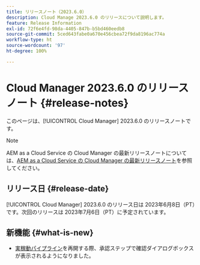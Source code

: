 ```yaml
---
title: リリースノート（2023.6.0）
description: Cloud Manage 2023.6.0 のリリースについて説明します。
feature: Release Information
exl-id: 72f6e4fd-98da-4405-847b-b5bd460eedb8
source-git-commit: 5ced643fabe0a670e456cbea72f9da8196ac774a
workflow-type: ht
source-wordcount: '97'
ht-degree: 100%

---
```


# Cloud Manager 2023.6.0 のリリースノート {#release-notes}

このページは、[!UICONTROL Cloud Manager] 2023.6.0 のリリースノートです。

>[!NOTE]
>
>AEM as a Cloud Service の Cloud Manager の最新リリースノートについては、[AEM as a Cloud Service の Cloud Manager の最新リリースノート](https://experienceleague.adobe.com/ja/docs/experience-manager-cloud-service/content/release-notes/cloud-manager/current)を参照してください。

## リリース日 {#release-date}

[!UICONTROL Cloud Manager] 2023.6.0 のリリース日は 2023年6月8日（PT）です。次回のリリースは 2023年7月6日（PT）に予定されています。

## 新機能 {#what-is-new}

* [実稼動パイプライン](/help/using/production-pipelines.md)を再開する際、承認ステップで確認ダイアログボックスが表示されるようになりました。
